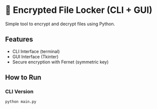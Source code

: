 # 🔐 Encrypted File Locker (CLI + GUI)

Simple tool to encrypt and decrypt files using Python.

## Features
- CLI Interface (terminal)
- GUI Interface (Tkinter)
- Secure encryption with Fernet (symmetric key)

## How to Run

### CLI Version
```bash
python main.py
